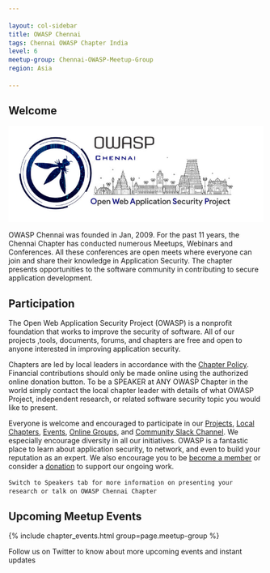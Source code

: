 ```yaml
---

layout: col-sidebar
title: OWASP Chennai
tags: Chennai OWASP Chapter India
level: 6
meetup-group: Chennai-OWASP-Meetup-Group
region: Asia

---
```


## Welcome

<img src="assets/images/logo/owasp_chennai_logo.png">

OWASP Chennai was founded in Jan, 2009. For the past 11 years, the Chennai Chapter has conducted numerous Meetups, Webinars and Conferences. All these conferences are open meets where everyone can join and share their knowledge in Application Security. The chapter presents opportunities to the software community in contributing to secure application development.

## Participation
The Open Web Application Security Project (OWASP) is a nonprofit foundation that works to improve the security of software. All of our projects ,tools, documents, forums, and chapters are free and open to anyone interested in improving application security. 

Chapters are led by local leaders in accordance with the [Chapter Policy](https://owasp.org/www-policy/). Financial contributions should only be made online using the authorized online donation button. To be a SPEAKER at ANY OWASP Chapter in the world simply contact the local chapter leader with details of what OWASP Project, independent research, or related software security topic you would like to present.

Everyone is welcome and encouraged to participate in our [Projects](/projects), [Local Chapters](/chapters), [Events](/events), [Online Groups](https://groups.google.com/a/owasp.com/), and [Community Slack Channel](https://owasp.slack.com/). We especially encourage diversity in all our initiatives. OWASP is a fantastic place to learn about application security, to network, and even to build your reputation as an expert. We also encourage you to be [become a member](/membership) or consider a [donation](/donate) to support our ongoing work.

```Switch to Speakers tab for more information on presenting your research or talk on OWASP Chennai Chapter```

## Upcoming Meetup Events

{% include chapter_events.html group=page.meetup-group %}
 
Follow us on Twitter to know about more upcoming events and instant updates
